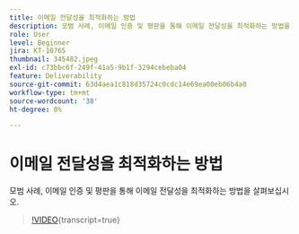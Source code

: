 ```yaml
---
title: 이메일 전달성을 최적화하는 방법
description: 모범 사례, 이메일 인증 및 평판을 통해 이메일 전달성을 최적화하는 방법을 살펴보십시오.
role: User
level: Beginner
jira: KT-10765
thumbnail: 345482.jpeg
exl-id: c73bbc6f-249f-41a5-9b1f-3294cebeba04
feature: Deliverability
source-git-commit: 63d4aea1c818d35724c0cdc14e69ea00eb06b4a0
workflow-type: tm+mt
source-wordcount: '38'
ht-degree: 0%

---
```


# 이메일 전달성을 최적화하는 방법

모범 사례, 이메일 인증 및 평판을 통해 이메일 전달성을 최적화하는 방법을 살펴보십시오.

>[!VIDEO](https://video.tv.adobe.com/v/345482/?quality=12&learn=on){transcript=true}
